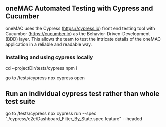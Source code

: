 ## oneMAC Automated Testing with Cypress and Cucumber

oneMAC uses the Cypress (https://cypress.io) front end testing tool with Cucumber (https://cucumber.io) as the Behavior-Driven-Development (BDD) layer. This allows the team to test the intricate details of the oneMAC application in a reliable and readable way.

### Installing and using cypress locally

cd ~projectDir/tests/cypress
npm i

go to /tests/cypress
npx cypress open

## Run an individual cypress test rather than whole test suite

go to /tests/cypress
npx cypress run --spec "./cypress/e2e/Dashboard_Filter_By_State.spec.feature" --headed
